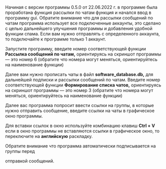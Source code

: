 
Начиная с версии программы 0.5.0 от 22.06.2022 г. в программе была проработана функция рассылки по чатам функция и начался ввод в программу gui. Обратите внимание что для рассылки сообщений по чатам программа использует все подключенные аккаунты, это сделано с целью дальнейшего улучшения программы и добавления удобной функции спама. Если вам нужно отправлять с определенного аккаунта, то подключайте к программе только 1 аккаунт.
  

Запустите программу, введите номер соответствующей функции **Рассылка сообщений по чатам,** ориентируясь на скриншот программы — это номер 6 (обратите что номера могут меняться, ориентируйтесь на наименование функции)

Далее вам нужно прописать чаты в файл **software_database.db,** для дальнейшей подписки и рассылки сообщений по чатам. Введите номер соответствующей функции **Формирование списка чатов,** ориентируясь на скриншот программы — это номер 3 (обратите что номера могут меняться, ориентируйтесь на наименование функции)

Далее вас программа попросит ввести ссылки на группы, в которые нужно отправить сообщение, введите ссылки на чаты в графическое окно программы.

Для вставки ссылок в окно используйте комбинацию клавиш **Ctrl + V** если в окно программы не вставляются ссылки в графическое окно, то переключите на **английскую** раскладку.

Обратите внимание что программа автоматически подписывается на группы перед

отправкой сообщений.
